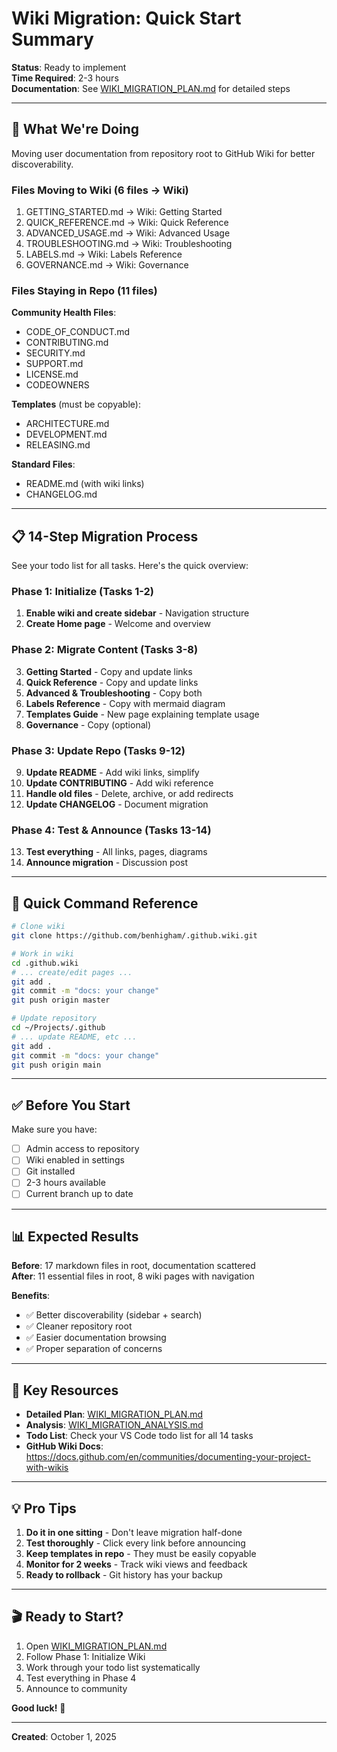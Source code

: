 # Wiki Migration: Quick Start Summary

**Status**: Ready to implement  
**Time Required**: 2-3 hours  
**Documentation**: See [WIKI_MIGRATION_PLAN.md](WIKI_MIGRATION_PLAN.md) for detailed steps

---

## 🎯 What We're Doing

Moving user documentation from repository root to GitHub Wiki for better discoverability.

### Files Moving to Wiki (6 files → Wiki)

1. GETTING_STARTED.md → Wiki: Getting Started
2. QUICK_REFERENCE.md → Wiki: Quick Reference  
3. ADVANCED_USAGE.md → Wiki: Advanced Usage
4. TROUBLESHOOTING.md → Wiki: Troubleshooting
5. LABELS.md → Wiki: Labels Reference
6. GOVERNANCE.md → Wiki: Governance

### Files Staying in Repo (11 files)

**Community Health Files**:

- CODE_OF_CONDUCT.md
- CONTRIBUTING.md
- SECURITY.md
- SUPPORT.md
- LICENSE.md
- CODEOWNERS

**Templates** (must be copyable):

- ARCHITECTURE.md
- DEVELOPMENT.md
- RELEASING.md

**Standard Files**:

- README.md (with wiki links)
- CHANGELOG.md

---

## 📋 14-Step Migration Process

See your todo list for all tasks. Here's the quick overview:

### Phase 1: Initialize (Tasks 1-2)

1. **Enable wiki and create sidebar** - Navigation structure
2. **Create Home page** - Welcome and overview

### Phase 2: Migrate Content (Tasks 3-8)

3. **Getting Started** - Copy and update links
4. **Quick Reference** - Copy and update links
5. **Advanced & Troubleshooting** - Copy both
6. **Labels Reference** - Copy with mermaid diagram
7. **Templates Guide** - New page explaining template usage
8. **Governance** - Copy (optional)

### Phase 3: Update Repo (Tasks 9-12)

9. **Update README** - Add wiki links, simplify
10. **Update CONTRIBUTING** - Add wiki reference
11. **Handle old files** - Delete, archive, or add redirects
12. **Update CHANGELOG** - Document migration

### Phase 4: Test & Announce (Tasks 13-14)

13. **Test everything** - All links, pages, diagrams
14. **Announce migration** - Discussion post

---

## 🚀 Quick Command Reference

```bash
# Clone wiki
git clone https://github.com/benhigham/.github.wiki.git

# Work in wiki
cd .github.wiki
# ... create/edit pages ...
git add .
git commit -m "docs: your change"
git push origin master

# Update repository
cd ~/Projects/.github
# ... update README, etc ...
git add .
git commit -m "docs: your change"
git push origin main
```

---

## ✅ Before You Start

Make sure you have:

- [ ] Admin access to repository
- [ ] Wiki enabled in settings
- [ ] Git installed
- [ ] 2-3 hours available
- [ ] Current branch up to date

---

## 📊 Expected Results

**Before**: 17 markdown files in root, documentation scattered  
**After**: 11 essential files in root, 8 wiki pages with navigation

**Benefits**:

- ✅ Better discoverability (sidebar + search)
- ✅ Cleaner repository root
- ✅ Easier documentation browsing
- ✅ Proper separation of concerns

---

## 🔗 Key Resources

- **Detailed Plan**: [WIKI_MIGRATION_PLAN.md](WIKI_MIGRATION_PLAN.md)
- **Analysis**: [WIKI_MIGRATION_ANALYSIS.md](WIKI_MIGRATION_ANALYSIS.md)
- **Todo List**: Check your VS Code todo list for all 14 tasks
- **GitHub Wiki Docs**: <https://docs.github.com/en/communities/documenting-your-project-with-wikis>

---

## 💡 Pro Tips

1. **Do it in one sitting** - Don't leave migration half-done
2. **Test thoroughly** - Click every link before announcing
3. **Keep templates in repo** - They must be easily copyable
4. **Monitor for 2 weeks** - Track wiki views and feedback
5. **Ready to rollback** - Git history has your backup

---

## 🎬 Ready to Start?

1. Open [WIKI_MIGRATION_PLAN.md](WIKI_MIGRATION_PLAN.md)
2. Follow Phase 1: Initialize Wiki
3. Work through your todo list systematically
4. Test everything in Phase 4
5. Announce to community

**Good luck!** 🚀

---

**Created**: October 1, 2025

